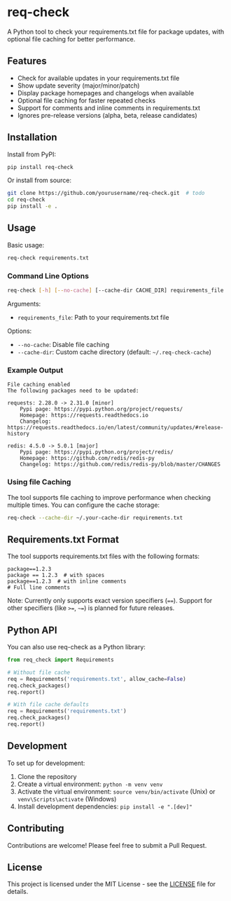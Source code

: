 # req-check

A Python tool to check your requirements.txt file for package updates, with optional file caching for better performance.

## Features

- Check for available updates in your requirements.txt file
- Show update severity (major/minor/patch)
- Display package homepages and changelogs when available
- Optional file caching for faster repeated checks
- Support for comments and inline comments in requirements.txt
- Ignores pre-release versions (alpha, beta, release candidates)

## Installation

Install from PyPI:

```bash
pip install req-check
```

Or install from source:

```bash
git clone https://github.com/yourusername/req-check.git  # todo
cd req-check
pip install -e .
```

## Usage

Basic usage:

```bash
req-check requirements.txt
```

### Command Line Options

```bash
req-check [-h] [--no-cache] [--cache-dir CACHE_DIR] requirements_file
```

Arguments:
- `requirements_file`: Path to your requirements.txt file

Options:
- `--no-cache`: Disable file caching
- `--cache-dir`: Custom cache directory (default: `~/.req-check-cache`)

### Example Output

```
File caching enabled
The following packages need to be updated:

requests: 2.28.0 -> 2.31.0 [minor]
    Pypi page: https://pypi.python.org/project/requests/
    Homepage: https://requests.readthedocs.io
    Changelog: https://requests.readthedocs.io/en/latest/community/updates/#release-history

redis: 4.5.0 -> 5.0.1 [major]
    Pypi page: https://pypi.python.org/project/redis/
    Homepage: https://github.com/redis/redis-py
    Changelog: https://github.com/redis/redis-py/blob/master/CHANGES
```

### Using file Caching

The tool supports file caching to improve performance when checking multiple times. You can configure the cache storage:

```bash
req-check --cache-dir ~/.your-cache-dir requirements.txt
```

## Requirements.txt Format

The tool supports requirements.txt files with the following formats:
```
package==1.2.3
package == 1.2.3  # with spaces
package==1.2.3  # with inline comments
# Full line comments
```

Note: Currently only supports exact version specifiers (`==`). Support for other specifiers (like `>=`, `~=`) is planned for future releases.

## Python API

You can also use req-check as a Python library:

```python
from req_check import Requirements

# Without file cache
req = Requirements('requirements.txt', allow_cache=False)
req.check_packages()
req.report()

# With file cache defaults
req = Requirements('requirements.txt')
req.check_packages()
req.report()
```

## Development

To set up for development:

1. Clone the repository
2. Create a virtual environment: `python -m venv venv`
3. Activate the virtual environment: `source venv/bin/activate` (Unix) or `venv\Scripts\activate` (Windows)
4. Install development dependencies: `pip install -e ".[dev]"`

## Contributing

Contributions are welcome! Please feel free to submit a Pull Request.

## License

This project is licensed under the MIT License - see the [LICENSE](LICENSE) file for details.
